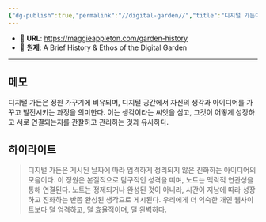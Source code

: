 ```yaml
---
{"dg-publish":true,"permalink":"//digital-garden//","title":"디지털 가든이란?"}
---
```



- 🔗 **URL**: https://maggieappleton.com/garden-history
- 📔 **원제**: A Brief History & Ethos of the Digital Garden
---

## 메모
디지털 가든은 정원 가꾸기에 비유되며, 디지털 공간에서 자신의 생각과 아이디어를 가꾸고 발전시키는 과정을 의미한다. 이는 생각이라는 씨앗을 심고, 그것이 어떻게 성장하고 서로 연결되는지를 관찰하고 관리하는 것과 유사하다.

## 하이라이트
> 디지털 가든은 게시된 날짜에 따라 엄격하게 정리되지 않은 진화하는 아이디어의 모음이다. 이 정원은 본질적으로 탐구적인 성격을 띠며, 노트는 맥락적 연관성을 통해 연결된다. 노트는 정제되거나 완성된 것이 아니라, 시간이 지남에 따라 성장하고 진화하는 반쯤 완성된 생각으로 게시된다. 우리에게 더 익숙한 개인 웹사이트보다 덜 엄격하고, 덜 효율적이며, 덜 완벽하다.
